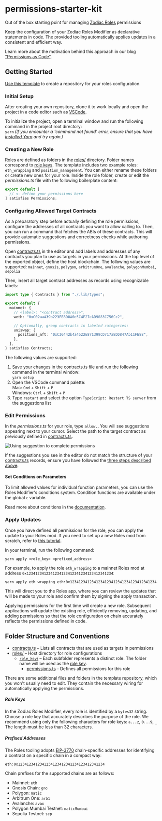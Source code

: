 # permissions-starter-kit

Out of the box starting point for managing [Zodiac Roles](https://roles.gnosisguild.org) permissions

Keep the configuration of your Zodiac Roles Modifier as declarative statements in code.
The provided tooling automatically applies updates in a consistent and efficient way.

Learn more about the motivation behind this approach in our blog ["Permissions as Code"](https://engineering.gnosisguild.org/posts/permissions-as-code).

## Getting Started

[Use this template](https://github.com/new?template_name=permissions-starter-kit&template_owner=gnosisguild) to create a repository for your roles configuration.

### Initial Setup

After creating your own repository, clone it to work locally and open the project in a code editor such as [VSCode](https://code.visualstudio.com).

To initialize the project, open a terminal window and run the following command in the project root directory:  
 `yarn` _(If you encounter a 'command not found' error, ensure that you have [installed Yarn](https://classic.yarnpkg.com/lang/en/docs/install/) and try again.)_

### Creating a New Role

Roles are defined as folders in the [roles/](./roles) directory.
Folder names correspond to [role keys](#role-keys).
The template includes two example roles: `eth_wrapping` and `position_management`.
You can either rename these folders or create new ones for your role.
Inside the role folder, create or edit the _permissions.ts_ file with the following boilerplate content:

```typescript
export default [
  // <- define your permissions here
] satisfies Permissions;
```

### Configuring Allowed Target Contracts

As a preparatory step before actually defining the role permissions, configure the addresses of all contracts you want to allow calling to.
Then, you can run a command that fetches the ABIs of these contracts.
This will provide automatic suggestions and correctness checks while authoring permissions.

Open [contracts.ts](./contracts.ts) in the editor and add labels and addresses of any contracts you plan to use as targets in your permissions.
At the top level of the exported object, define the host blockchain.
The following values are supported:
`mainnet`, `gnosis`, `polygon`, `arbitrumOne`, `avalanche`, `polygonMumbai`, `sepolia`

Then, insert all target contract addresses as records using recognizable labels:

```typescript
import type { Contracts } from "./.lib/types";

export default {
  mainnet: {
    // <label>: "<contract address>",
    weth: "0xC02aaA39b223FE8D0A0e5C4F27eAD9083C756Cc2",

    // Optionally, group contracts in labeled categories:
    uniswap: {
      positions_nft: "0xC36442b4a4522E871399CD717aBDD847Ab11FE88",
    },
  },
} satisfies Contracts;
```

<a name="sdk-setup-steps"></a>The following values are supported:

1. Save your changes in the contracts.ts file and run the following command in the terminal window:  
   `yarn setup`
2. Open the VSCode command palette:  
   Mac: `Cmd` + `Shift` + `P`  
   Windows: `Ctrl` + `Shift` + `P`
3. Type `restart` and select the option `TypeScript: Restart TS server` from the suggestions list

### Edit Permissions

In the _permissions.ts_ for your role, type `allow.`.
You will see suggestions appearing next to your cursor.
Select the path to the target contract as previously defined in [contracts.ts](./contracts.ts).

<img src="https://i.imgur.com/2jKAoNk.gif" alt="Using suggestion to complete permissions" />

If the suggestions you see in the editor do not match the structure of your [contracts.ts](./contracts.ts) records, ensure you have followed the [three steps described above](#sdk-setup-steps).

#### Set Conditions on Parameters

To limit allowed values for individual function parameters, you can use the Roles Modifier's conditions system.
Condition functions are available under the global `c` variable.

Read more about conditions in the [documentation](https://docs.roles.gnosisguild.org/sdk/conditions).

### Apply Updates

Once you have defined all permissions for the role, you can apply the update to your Roles mod.
If you need to set up a new Roles mod from scratch, refer to [this tutorial](https://zodiac.wiki/index.php?title=Roles_Modifier:_Operator_Tutorial).

In your terminal, run the following command:

```
yarn apply <role_key> <prefixed_address>
```

For example, to apply the role `eth_wrapping` to a mainnet Roles mod at address `0x1234123412341234123412341234123412341234`:

```
yarn apply eth_wrapping eth:0x1234123412341234123412341234123412341234
```

This will direct you to the Roles app, where you can review the updates that will be made to your role and confirm them by signing the apply transaction.

Applying permissions for the first time will create a new role.
Subsequent applications will update the existing role, efficiently removing, updating, and adding permissions so that the role configuration on chain accurately reflects the permissions defined in code.

## Folder Structure and Conventions

- [contracts.ts](./contracts.ts) – Lists all contracts that are used as targets in permissions
- [roles/](./roles) – Host directory for role configurations
  - [`role_key`/](./roles/eth_wrapping) – Each subfolder represents a distinct role. The folder name will be used as the [role key](#role-keys).
    - [permissions.ts](./roles/eth_wrapping/permissions.ts) – Defines all permissions for this role

There are some additional files and folders in the template repository, which you won't usually need to edit.
They contain the necessary wiring for automatically applying the permissions.

##### Role Keys

In the Zodiac Roles Modifier, every role is identified by a `bytes32` string.
Choose a role key that accurately describes the purpose of the role.
We recommend using only the following characters for role keys: `a...z`, `0...9`, `_`
The length must be less than 32 characters.

##### Prefixed Addresses

The Roles tooling adopts [EIP-3770](https://eips.ethereum.org/EIPS/eip-3770) chain-specific addresses for identifying a contract on a specific chain in a compact way:

```
eth:0x1234123412341234123412341234123412341234
```

Chain prefixes for the supported chains are as follows:

- Mainnet: `eth`
- Gnosis Chain: `gno`
- Polygon: `matic`
- Arbitrum One: `arb1`
- Avalanche: `avax`
- Polygon Mumbai Testnet: `maticMumbai`
- Sepolia Testnet: `sep`
